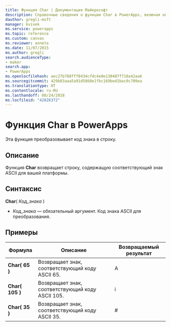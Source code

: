 ```yaml
---
title: Функция Char | Документация Майкрософт
description: Справочные сведения о функции Char в PowerApps, включая описание синтаксиса и примеры.
dauthor: gregli-msft
manager: kvivek
ms.service: powerapps
ms.topic: reference
ms.custom: canvas
ms.reviewer: anneta
ms.date: 11/07/2015
ms.author: gregli
search.audienceType:
- maker
search.app:
- PowerApps
ms.openlocfilehash: aec27b788fff8434cfdc4e0e130487f718a42aa6
ms.sourcegitcommit: 429b83aaa5a91d5868e1fbc169bed1bac0c709ea
ms.translationtype: HT
ms.contentlocale: ru-RU
ms.lasthandoff: 08/24/2018
ms.locfileid: "42826372"
---
```

# <a name="char-function-in-powerapps"></a>Функция Char в PowerApps
Эта функция преобразовывает код знака в строку.

## <a name="description"></a>Описание
Функция **Char** возвращает строку, содержащую соответствующий знак ASCII для вашей платформы.

## <a name="syntax"></a>Синтаксис
**Char**( *Код_знака* )

* *Код_знака* — обязательный аргумент. Код знака ASCII для преобразования.

## <a name="examples"></a>Примеры

| Формула | Описание | Возвращаемый результат |
| --- | --- | --- |
| **Char( 65 )** |Возвращает знак, соответствующий коду ASCII 65. |A |
| **Char( 105 )** |Возвращает знак, соответствующий коду ASCII 105. |i |
| **Char( 35 )** |Возвращает знак, соответствующий коду ASCII 35. |# |

